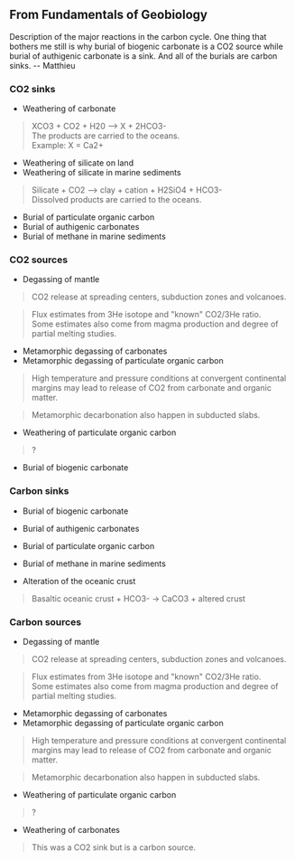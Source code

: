 From Fundamentals of Geobiology
---

Description of the major reactions in the carbon cycle. One thing that bothers me
still is why burial of biogenic carbonate is a CO2 source while burial of authigenic carbonate is a sink. And all of the burials are carbon sinks. -- Matthieu

### CO2 sinks

* Weathering of carbonate

>XCO3 + CO2 + H20 --> X + 2HCO3-   
The products are carried to the oceans.  
Example: X = Ca2+

* Weathering of silicate on land
* Weathering of silicate in marine sediments

>Silicate + CO2 --> clay + cation + H2SiO4 + HCO3-  
Dissolved products are carried to the oceans.

* Burial of particulate organic carbon
* Burial of authigenic carbonates
* Burial of methane in marine sediments


### CO2 sources

* Degassing of mantle

>CO2 release at spreading centers, subduction zones and volcanoes.

>Flux estimates from 3He isotope and "known" CO2/3He ratio.    
Some estimates also come from magma production and degree of 
partial melting studies.

* Metamorphic degassing of carbonates
* Metamorphic degassing of particulate organic carbon

>High temperature and pressure conditions at convergent continental
margins may lead to release of CO2 from carbonate and organic matter.

>Metamorphic decarbonation also happen in subducted slabs.

* Weathering of particulate organic carbon

>?

* Burial of biogenic carbonate

### Carbon sinks

* Burial of biogenic carbonate
* Burial of authigenic carbonates
* Burial of particulate organic carbon
* Burial of methane in marine sediments


* Alteration of the oceanic crust

>Basaltic oceanic crust + HCO3- -> CaCO3 + altered crust

### Carbon sources

* Degassing of mantle

>CO2 release at spreading centers, subduction zones and volcanoes.

>Flux estimates from 3He isotope and "known" CO2/3He ratio.    
Some estimates also come from magma production and degree of 
partial melting studies.

* Metamorphic degassing of carbonates
* Metamorphic degassing of particulate organic carbon

>High temperature and pressure conditions at convergent continental
margins may lead to release of CO2 from carbonate and organic matter.

>Metamorphic decarbonation also happen in subducted slabs.

* Weathering of particulate organic carbon

>?

* Weathering of carbonates

>This was a CO2 sink but is a carbon source.
